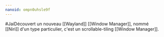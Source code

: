 ```yaml
---
nanoid: ompn0uhsle9f
---
```

#JaiDécouvert un nouveau [[Wayland]] [[Window Manager]], nommé [[Niri]] d'un type particulier, c'est un scrollable-tiling [[Window Manager]].

